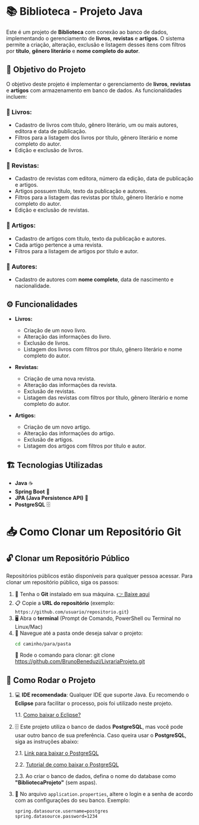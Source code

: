 # 📚 Biblioteca - Projeto Java

Este é um projeto de **Biblioteca** com conexão ao banco de dados, implementando o gerenciamento de **livros**, **revistas** e **artigos**. O sistema permite a criação, alteração, exclusão e listagem desses itens com filtros por **título**, **gênero literário** e **nome completo do autor**.

## 🎯 Objetivo do Projeto

O objetivo deste projeto é implementar o gerenciamento de **livros**, **revistas** e **artigos** com armazenamento em banco de dados. As funcionalidades incluem:

### 📖 Livros:
- Cadastro de livros com título, gênero literário, um ou mais autores, editora e data de publicação.
- Filtros para a listagem dos livros por título, gênero literário e nome completo do autor.
- Edição e exclusão de livros.

### 📘 Revistas:
- Cadastro de revistas com editora, número da edição, data de publicação e artigos.
- Artigos possuem título, texto da publicação e autores.
- Filtros para a listagem das revistas por título, gênero literário e nome completo do autor.
- Edição e exclusão de revistas.

### 📝 Artigos:
- Cadastro de artigos com título, texto da publicação e autores.
- Cada artigo pertence a uma revista.
- Filtros para a listagem de artigos por título e autor.

### 👤 Autores:
- Cadastro de autores com **nome completo**, data de nascimento e nacionalidade.

## ⚙️ Funcionalidades

- **Livros:**
  - Criação de um novo livro.
  - Alteração das informações do livro.
  - Exclusão de livros.
  - Listagem dos livros com filtros por título, gênero literário e nome completo do autor.

- **Revistas:**
  - Criação de uma nova revista.
  - Alteração das informações da revista.
  - Exclusão de revistas.
  - Listagem das revistas com filtros por título, gênero literário e nome completo do autor.

- **Artigos:**
  - Criação de um novo artigo.
  - Alteração das informações do artigo.
  - Exclusão de artigos.
  - Listagem dos artigos com filtros por título e autor.

## 🏗️ Tecnologias Utilizadas

- **Java** ☕
- **Spring Boot** 🚀
- **JPA (Java Persistence API)** 🔗
- **PostgreSQL** 🗄️

# 📥 Como Clonar um Repositório Git

## 🔓 Clonar um Repositório Público

Repositórios públicos estão disponíveis para qualquer pessoa acessar. Para clonar um repositório público, siga os passos:

1. 💾 Tenha o **Git** instalado em sua máquina. [👉 Baixe aqui](https://git-scm.com/downloads)
2. 📋 Copie a **URL do repositório** (exemplo: `https://github.com/usuario/repositorio.git`)
3. 🖥️ Abra o **terminal** (Prompt de Comando, PowerShell ou Terminal no Linux/Mac)
4. 📁 Navegue até a pasta onde deseja salvar o projeto:  
   ```bash
   cd caminho/para/pasta
   ```
   🧩 Rode o comando para clonar: git clone https://github.com/BrunoBeneduzi/LivrariaProjeto.git

## 🔧 Como Rodar o Projeto

1. 💻 **IDE recomendada**: Qualquer IDE que suporte Java. Eu recomendo o **Eclipse** para facilitar o processo, pois foi utilizado neste projeto.

   1.1. [Como baixar o Eclipse?](https://www.youtube.com/watch?v=KWGIaWh71q4)

2. 🗄️ Este projeto utiliza o banco de dados **PostgreSQL**, mas você pode usar outro banco de sua preferência. Caso queira usar o **PostgreSQL**, siga as instruções abaixo:

   2.1. [Link para baixar o PostgreSQL](https://www.enterprisedb.com/downloads/postgres-postgresql-downloads)

   2.2. [Tutorial de como baixar o PostgreSQL](https://www.youtube.com/watch?v=UbX-2Xud1JA)

   2.3. Ao criar o banco de dados, defina o nome do database como **"BibliotecaProjeto"** (sem aspas).

3. 📝 No arquivo `application.properties`, altere o login e a senha de acordo com as configurações do seu banco. Exemplo:

   ```properties
   spring.datasource.username=postgres
   spring.datasource.password=1234

